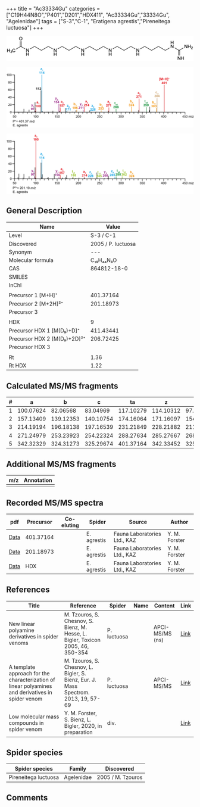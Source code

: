 +++
title = "Ac33334Gu"
categories = ["C19H44N8O","P401","D201","HDX411",
"Ac33334Gu","33334Gu",
"Agelenidae"]
tags = ["S-3","C-1",
"Eratigena agrestis","Pireneitega luctuosa"]
+++

![](/img/Ac33334Gu.png)

![](/img_MSMS/401_Ac33334Gu_Ea.png?classes=border)

![](/img_MSMS/401_Ac33334Gu_Ea_2.png?classes=border)

## General Description

| Name                        | Value              |
|-----------------------------|--------------------|
| Level                       | S-3 / C-1                 |
| Discovered                  | 2005 / P. luctuosa |
| Synonym                     | ---                |
| Molecular formula           | C₁₉H₄₄N₈O          |
| CAS                         | 864812-18-0        |
| SMILES |   |
| InChI  |   |
|                             |                    |
| Precursor 1 [M+H]⁺          | 401.37164          |
| Precursor 2 [M+2H]²⁺        | 201.18973          |
| Precursor 3                 |                    |
|                             |                    |
| HDX                         | 9                  |
| Precursor HDX 1 [M(D₉)+D]⁺   | 411.43441          |
| Precursor HDX 2 [M(D₉)+2D]²⁺ | 206.72425          |
| Precursor HDX 3             |                    |
|                             |                    |
| Rt                          | 1.36                   |
| Rt HDX                      | 1.22                   |

## Calculated MS/MS fragments

| # | a         | b         | c         | ta        | z         | y         | tz        |
|---|-----------|-----------|-----------|-----------|-----------|-----------|-----------|
| 1 | 100.07624 | 82.06568  | 83.04969  | 117.10279 | 114.10312 | 97.07657  | 131.12967 |
| 2 | 157.13409 | 139.12353 | 140.10754 | 174.16064 | 171.16097 | 154.13442 | 188.18752 |
| 3 | 214.19194 | 196.18138 | 197.16539 | 231.21849 | 228.21882 | 211.19227 | 245.24537 |
| 4 | 271.24979 | 253.23923 | 254.22324 | 288.27634 | 285.27667 | 268.25012 | 302.30322 |
| 5 | 342.32329 | 324.31273 | 325.29674 | 401.37164 | 342.33452 | 325.30797 | 359.36107 |

## Additional MS/MS fragments

| m/z       | Annotation |
|-----------|------------|
|           |            |

## Recorded MS/MS spectra

| pdf | Precursor | Co-eluting | Spider | Source | Author |
|-----|-----------|------------|--------|--------|--------|
| [Data](/pdf/E-agrestis/401_Ac33334Gu_Ea.pdf)   | 401.37164 |            | E. agrestis | Fauna Laboratories Ltd., KAZ | Y. M. Forster |
| [Data](/pdf/E-agrestis/401_Ac33334Gu_Ea_2.pdf)   | 201.18973  |            | E. agrestis | Fauna Laboratories Ltd., KAZ | Y. M. Forster |
| [Data](/pdf/E-agrestis/401_Ac33334Gu_Ea_HDX.pdf)   | HDX  |            | E. agrestis | Fauna Laboratories Ltd., KAZ | Y. M. Forster |

## References

| Title                                                                                             | Reference                                                                           | Spider      | Name | Content         | Link                                                                                    |
|---------------------------------------------------------------------------------------------------|-------------------------------------------------------------------------------------|-------------|------|-----------------|-----------------------------------------------------------------------------------------|
| New linear polyamine derivatives in spider venoms                                                 | M. Tzouros, S. Chesnov, S. Bienz, M. Hesse, L. Bigler, Toxicon 2005, 46, 350-354    | P. luctuosa |      | APCI-MS/MS (ns) | [Link](https://www.sciencedirect.com/science/article/pii/S0041010105001613?via%3Dihub)| |
| A template approach for the characterization of linear polyamines and derivatives in spider venom | M. Tzouros, S. Chesnov, L. Bigler, S. Bienz, Eur. J. Mass Spectrom. 2013, 19, 57-69 | P. luctuosa |      | APCI-MS/MS      | [Link](https://journals.sagepub.com/doi/10.1255/ejms.1213)                              |
| Low molecular mass compounds in spider venom      | Y. M. Forster, S. Bienz, L. Bigler, 2020, in preparation          | div.       |   |   | [Link](unknown) |

## Spider species

| Spider species       | Family     | Discovered        |
|----------------------|------------|-------------------|
| Pireneitega luctuosa | Agelenidae | 2005 / M. Tzouros |

## Comments